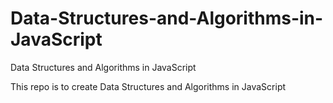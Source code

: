 # Data-Structures-and-Algorithms-in-JavaScript
Data Structures and Algorithms in JavaScript

This repo is to create Data Structures and Algorithms in JavaScript
